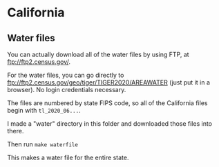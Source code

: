 # California

## Water files

You can actually download all of the water files by using FTP, at ftp://ftp2.census.gov/.

For the water files, you can go directly to ftp://ftp2.census.gov/geo/tiger/TIGER2020/AREAWATER (just put it in a browser). No login credentials necessary.

The files are numbered by state FIPS code, so all of the California files begin with `tl_2020_06...`.

I made a "water" directory in this folder and downloaded those files into there. 

Then run `make waterfile`

This makes a water file for the entire state.
